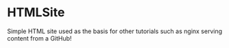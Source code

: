 # HTMLSite
Simple HTML site used as the basis for other tutorials such as nginx serving content from a GitHub!
